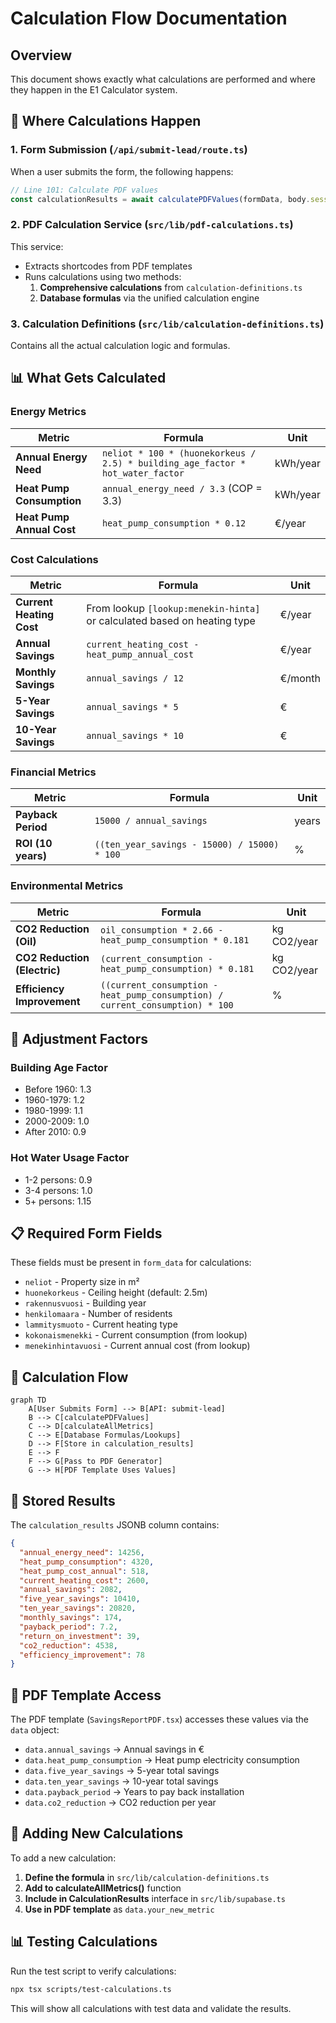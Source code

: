# Calculation Flow Documentation

## Overview

This document shows exactly what calculations are performed and where they happen in the E1 Calculator system.

## 📍 Where Calculations Happen

### 1. **Form Submission** (`/api/submit-lead/route.ts`)

When a user submits the form, the following happens:

```typescript
// Line 101: Calculate PDF values
const calculationResults = await calculatePDFValues(formData, body.sessionId);
```

### 2. **PDF Calculation Service** (`src/lib/pdf-calculations.ts`)

This service:

- Extracts shortcodes from PDF templates
- Runs calculations using two methods:
  1. **Comprehensive calculations** from `calculation-definitions.ts`
  2. **Database formulas** via the unified calculation engine

### 3. **Calculation Definitions** (`src/lib/calculation-definitions.ts`)

Contains all the actual calculation logic and formulas.

## 📊 What Gets Calculated

### Energy Metrics

| Metric                    | Formula                                                                        | Unit     |
| ------------------------- | ------------------------------------------------------------------------------ | -------- |
| **Annual Energy Need**    | `neliot * 100 * (huonekorkeus / 2.5) * building_age_factor * hot_water_factor` | kWh/year |
| **Heat Pump Consumption** | `annual_energy_need / 3.3` (COP = 3.3)                                         | kWh/year |
| **Heat Pump Annual Cost** | `heat_pump_consumption * 0.12`                                                 | €/year   |

### Cost Calculations

| Metric                   | Formula                                                                  | Unit    |
| ------------------------ | ------------------------------------------------------------------------ | ------- |
| **Current Heating Cost** | From lookup `[lookup:menekin-hinta]` or calculated based on heating type | €/year  |
| **Annual Savings**       | `current_heating_cost - heat_pump_annual_cost`                           | €/year  |
| **Monthly Savings**      | `annual_savings / 12`                                                    | €/month |
| **5-Year Savings**       | `annual_savings * 5`                                                     | €       |
| **10-Year Savings**      | `annual_savings * 10`                                                    | €       |

### Financial Metrics

| Metric             | Formula                                      | Unit  |
| ------------------ | -------------------------------------------- | ----- |
| **Payback Period** | `15000 / annual_savings`                     | years |
| **ROI (10 years)** | `((ten_year_savings - 15000) / 15000) * 100` | %     |

### Environmental Metrics

| Metric                       | Formula                                                                       | Unit        |
| ---------------------------- | ----------------------------------------------------------------------------- | ----------- |
| **CO2 Reduction (Oil)**      | `oil_consumption * 2.66 - heat_pump_consumption * 0.181`                      | kg CO2/year |
| **CO2 Reduction (Electric)** | `(current_consumption - heat_pump_consumption) * 0.181`                       | kg CO2/year |
| **Efficiency Improvement**   | `((current_consumption - heat_pump_consumption) / current_consumption) * 100` | %           |

## 🔧 Adjustment Factors

### Building Age Factor

- Before 1960: 1.3
- 1960-1979: 1.2
- 1980-1999: 1.1
- 2000-2009: 1.0
- After 2010: 0.9

### Hot Water Usage Factor

- 1-2 persons: 0.9
- 3-4 persons: 1.0
- 5+ persons: 1.15

## 📋 Required Form Fields

These fields must be present in `form_data` for calculations:

- `neliot` - Property size in m²
- `huonekorkeus` - Ceiling height (default: 2.5m)
- `rakennusvuosi` - Building year
- `henkilomaara` - Number of residents
- `lammitysmuoto` - Current heating type
- `kokonaismenekki` - Current consumption (from lookup)
- `menekinhintavuosi` - Current annual cost (from lookup)

## 🔄 Calculation Flow

```mermaid
graph TD
    A[User Submits Form] --> B[API: submit-lead]
    B --> C[calculatePDFValues]
    C --> D[calculateAllMetrics]
    C --> E[Database Formulas/Lookups]
    D --> F[Store in calculation_results]
    E --> F
    F --> G[Pass to PDF Generator]
    G --> H[PDF Template Uses Values]
```

## 📝 Stored Results

The `calculation_results` JSONB column contains:

```json
{
  "annual_energy_need": 14256,
  "heat_pump_consumption": 4320,
  "heat_pump_cost_annual": 518,
  "current_heating_cost": 2600,
  "annual_savings": 2082,
  "five_year_savings": 10410,
  "ten_year_savings": 20820,
  "monthly_savings": 174,
  "payback_period": 7.2,
  "return_on_investment": 39,
  "co2_reduction": 4538,
  "efficiency_improvement": 78
}
```

## 🎯 PDF Template Access

The PDF template (`SavingsReportPDF.tsx`) accesses these values via the `data` object:

- `data.annual_savings` → Annual savings in €
- `data.heat_pump_consumption` → Heat pump electricity consumption
- `data.five_year_savings` → 5-year total savings
- `data.ten_year_savings` → 10-year total savings
- `data.payback_period` → Years to pay back installation
- `data.co2_reduction` → CO2 reduction per year

## 🚀 Adding New Calculations

To add a new calculation:

1. **Define the formula** in `src/lib/calculation-definitions.ts`
2. **Add to calculateAllMetrics()** function
3. **Include in CalculationResults** interface in `src/lib/supabase.ts`
4. **Use in PDF template** as `data.your_new_metric`

## 📊 Testing Calculations

Run the test script to verify calculations:

```bash
npx tsx scripts/test-calculations.ts
```

This will show all calculations with test data and validate the results.
